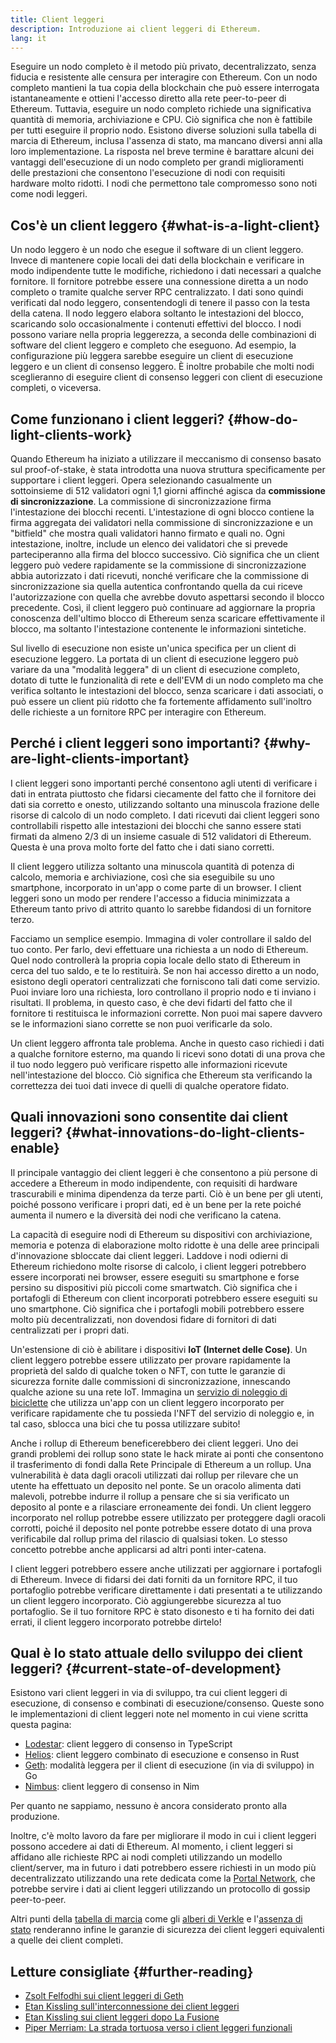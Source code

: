 ```yaml
---
title: Client leggeri
description: Introduzione ai client leggeri di Ethereum.
lang: it
---
```


Eseguire un nodo completo è il metodo più privato, decentralizzato, senza fiducia e resistente alle censura per interagire con Ethereum. Con un nodo completo mantieni la tua copia della blockchain che può essere interrogata istantaneamente e ottieni l'accesso diretto alla rete peer-to-peer di Ethereum. Tuttavia, eseguire un nodo completo richiede una significativa quantità di memoria, archiviazione e CPU. Ciò significa che non è fattibile per tutti eseguire il proprio nodo. Esistono diverse soluzioni sulla tabella di marcia di Ethereum, inclusa l'assenza di stato, ma mancano diversi anni alla loro implementazione. La risposta nel breve termine è barattare alcuni dei vantaggi dell'esecuzione di un nodo completo per grandi miglioramenti delle prestazioni che consentono l'esecuzione di nodi con requisiti hardware molto ridotti. I nodi che permettono tale compromesso sono noti come nodi leggeri.

## Cos'è un client leggero {#what-is-a-light-client}

Un nodo leggero è un nodo che esegue il software di un client leggero. Invece di mantenere copie locali dei dati della blockchain e verificare in modo indipendente tutte le modifiche, richiedono i dati necessari a qualche fornitore. Il fornitore potrebbe essere una connessione diretta a un nodo completo o tramite qualche server RPC centralizzato. I dati sono quindi verificati dal nodo leggero, consentendogli di tenere il passo con la testa della catena. Il nodo leggero elabora soltanto le intestazioni del blocco, scaricando solo occasionalmente i contenuti effettivi del blocco. I nodi possono variare nella propria leggerezza, a seconda delle combinazioni di software del client leggero e completo che eseguono. Ad esempio, la configurazione più leggera sarebbe eseguire un client di esecuzione leggero e un client di consenso leggero. È inoltre probabile che molti nodi sceglieranno di eseguire client di consenso leggeri con client di esecuzione completi, o viceversa.

## Come funzionano i client leggeri? {#how-do-light-clients-work}

Quando Ethereum ha iniziato a utilizzare il meccanismo di consenso basato sul proof-of-stake, è stata introdotta una nuova struttura specificamente per supportare i client leggeri. Opera selezionando casualmente un sottoinsieme di 512 validatori ogni 1,1 giorni affinché agisca da **commissione di sincronizzazione**. La commissione di sincronizzazione firma l'intestazione dei blocchi recenti. L'intestazione di ogni blocco contiene la firma aggregata dei validatori nella commissione di sincronizzazione e un "bitfield" che mostra quali validatori hanno firmato e quali no. Ogni intestazione, inoltre, include un elenco dei validatori che si prevede parteciperanno alla firma del blocco successivo. Ciò significa che un client leggero può vedere rapidamente se la commissione di sincronizzazione abbia autorizzato i dati ricevuti, nonché verificare che la commissione di sincronizzazione sia quella autentica confrontando quella da cui riceve l'autorizzazione con quella che avrebbe dovuto aspettarsi secondo il blocco precedente. Così, il client leggero può continuare ad aggiornare la propria conoscenza dell'ultimo blocco di Ethereum senza scaricare effettivamente il blocco, ma soltanto l'intestazione contenente le informazioni sintetiche.

Sul livello di esecuzione non esiste un'unica specifica per un client di esecuzione leggero. La portata di un client di esecuzione leggero può variare da una "modalità leggera" di un client di esecuzione completo, dotato di tutte le funzionalità di rete e dell'EVM di un nodo completo ma che verifica soltanto le intestazioni del blocco, senza scaricare i dati associati, o può essere un client più ridotto che fa fortemente affidamento sull'inoltro delle richieste a un fornitore RPC per interagire con Ethereum.

## Perché i client leggeri sono importanti? {#why-are-light-clients-important}

I client leggeri sono importanti perché consentono agli utenti di verificare i dati in entrata piuttosto che fidarsi ciecamente del fatto che il fornitore dei dati sia corretto e onesto, utilizzando soltanto una minuscola frazione delle risorse di calcolo di un nodo completo. I dati ricevuti dai client leggeri sono controllabili rispetto alle intestazioni dei blocchi che sanno essere stati firmati da almeno 2/3 di un insieme casuale di 512 validatori di Ethereum. Questa è una prova molto forte del fatto che i dati siano corretti.

Il client leggero utilizza soltanto una minuscola quantità di potenza di calcolo, memoria e archiviazione, così che sia eseguibile su uno smartphone, incorporato in un'app o come parte di un browser. I client leggeri sono un modo per rendere l'accesso a fiducia minimizzata a Ethereum tanto privo di attrito quanto lo sarebbe fidandosi di un fornitore terzo.

Facciamo un semplice esempio. Immagina di voler controllare il saldo del tuo conto. Per farlo, devi effettuare una richiesta a un nodo di Ethereum. Quel nodo controllerà la propria copia locale dello stato di Ethereum in cerca del tuo saldo, e te lo restituirà. Se non hai accesso diretto a un nodo, esistono degli operatori centralizzati che forniscono tali dati come servizio. Puoi inviare loro una richiesta, loro controllano il proprio nodo e ti inviano i risultati. Il problema, in questo caso, è che devi fidarti del fatto che il fornitore ti restituisca le informazioni corrette. Non puoi mai sapere davvero se le informazioni siano corrette se non puoi verificarle da solo.

Un client leggero affronta tale problema. Anche in questo caso richiedi i dati a qualche fornitore esterno, ma quando li ricevi sono dotati di una prova che il tuo nodo leggero può verificare rispetto alle informazioni ricevute nell'intestazione del blocco. Ciò significa che Ethereum sta verificando la correttezza dei tuoi dati invece di quelli di qualche operatore fidato.

## Quali innovazioni sono consentite dai client leggeri? {#what-innovations-do-light-clients-enable}

Il principale vantaggio dei client leggeri è che consentono a più persone di accedere a Ethereum in modo indipendente, con requisiti di hardware trascurabili e minima dipendenza da terze parti. Ciò è un bene per gli utenti, poiché possono verificare i propri dati, ed è un bene per la rete poiché aumenta il numero e la diversità dei nodi che verificano la catena.

La capacità di eseguire nodi di Ethereum su dispositivi con archiviazione, memoria e potenza di elaborazione molto ridotte è una delle aree principali d'innovazione sbloccate dai client leggeri. Laddove i nodi odierni di Ethereum richiedono molte risorse di calcolo, i client leggeri potrebbero essere incorporati nei browser, essere eseguiti su smartphone e forse persino su dispositivi più piccoli come smartwatch. Ciò significa che i portafogli di Ethereum con client incorporati potrebbero essere eseguiti su uno smartphone. Ciò significa che i portafogli mobili potrebbero essere molto più decentralizzati, non dovendosi fidare di fornitori di dati centralizzati per i propri dati.

Un'estensione di ciò è abilitare i dispositivi **IoT (Internet delle Cose)**. Un client leggero potrebbe essere utilizzato per provare rapidamente la proprietà del saldo di qualche token o NFT, con tutte le garanzie di sicurezza fornite dalle commissioni di sincronizzazione, innescando qualche azione su una rete IoT. Immagina un [servizio di noleggio di biciclette](https://youtu.be/ZHNrAXf3RDE?t=929) che utilizza un'app con un client leggero incorporato per verificare rapidamente che tu possieda l'NFT del servizio di noleggio e, in tal caso, sblocca una bici che tu possa utilizzare subito!

Anche i rollup di Ethereum beneficerebbero dei client leggeri. Uno dei grandi problemi dei rollup sono state le hack mirate ai ponti che consentono il trasferimento di fondi dalla Rete Principale di Ethereum a un rollup. Una vulnerabilità è data dagli oracoli utilizzati dai rollup per rilevare che un utente ha effettuato un deposito nel ponte. Se un oracolo alimenta dati malevoli, potrebbe indurre il rollup a pensare che si sia verificato un deposito al ponte e a rilasciare erroneamente dei fondi. Un client leggero incorporato nel rollup potrebbe essere utilizzato per proteggere dagli oracoli corrotti, poiché il deposito nel ponte potrebbe essere dotato di una prova verificabile dal rollup prima del rilascio di qualsiasi token. Lo stesso concetto potrebbe anche applicarsi ad altri ponti inter-catena.

I client leggeri potrebbero essere anche utilizzati per aggiornare i portafogli di Ethereum. Invece di fidarsi dei dati forniti da un fornitore RPC, il tuo portafoglio potrebbe verificare direttamente i dati presentati a te utilizzando un client leggero incorporato. Ciò aggiungerebbe sicurezza al tuo portafoglio. Se il tuo fornitore RPC è stato disonesto e ti ha fornito dei dati errati, il client leggero incorporato potrebbe dirtelo!

## Qual è lo stato attuale dello sviluppo dei client leggeri? {#current-state-of-development}

Esistono vari client leggeri in via di sviluppo, tra cui client leggeri di esecuzione, di consenso e combinati di esecuzione/consenso. Queste sono le implementazioni di client leggeri note nel momento in cui viene scritta questa pagina:

- [Lodestar](https://github.com/ChainSafe/lodestar/tree/unstable/packages/light-client): client leggero di consenso in TypeScript
- [Helios](https://github.com/a16z/helios): client leggero combinato di esecuzione e consenso in Rust
- [Geth](https://github.com/ethereum/go-ethereum/tree/master/beacon/light): modalità leggera per il client di esecuzione (in via di sviluppo) in Go
- [Nimbus](https://nimbus.guide/el-light-client.html): client leggero di consenso in Nim

Per quanto ne sappiamo, nessuno è ancora considerato pronto alla produzione.

Inoltre, c'è molto lavoro da fare per migliorare il modo in cui i client leggeri possono accedere ai dati di Ethereum. Al momento, i client leggeri si affidano alle richieste RPC ai nodi completi utilizzando un modello client/server, ma in futuro i dati potrebbero essere richiesti in un modo più decentralizzato utilizzando una rete dedicata come la [Portal Network](https://www.ethportal.net/), che potrebbe servire i dati ai client leggeri utilizzando un protocollo di gossip peer-to-peer.

Altri punti della [tabella di marcia](/roadmap/) come gli [alberi di Verkle](/roadmap/verkle-trees/) e l'[assenza di stato](/roadmap/statelessness/) renderanno infine le garanzie di sicurezza dei client leggeri equivalenti a quelle dei client completi.

## Letture consigliate {#further-reading}

- [Zsolt Felfodhi sui client leggeri di Geth](https://www.youtube.com/watch?v=EPZeFXau-RE)
- [Etan Kissling sull'interconnessione dei client leggeri](https://www.youtube.com/watch?v=85MeiMA4dD8)
- [Etan Kissling sui client leggeri dopo La Fusione](https://www.youtube.com/watch?v=ZHNrAXf3RDE)
- [Piper Merriam: La strada tortuosa verso i client leggeri funzionali](https://snakecharmers.ethereum.org/the-winding-road-to-functional-light-clients/)
